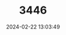 ---
title: "3446"
category: "Caecidotea barri"
draft: false
date: 2024-02-22 13:03:49
languages:
  English: ["Clifton Cave Isopod"]
---